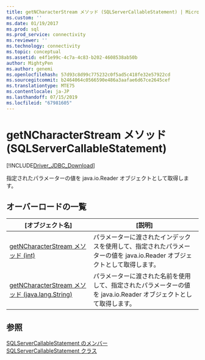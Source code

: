 ```yaml
---
title: getNCharacterStream メソッド (SQLServerCallableStatement) | Microsoft Docs
ms.custom: ''
ms.date: 01/19/2017
ms.prod: sql
ms.prod_service: connectivity
ms.reviewer: ''
ms.technology: connectivity
ms.topic: conceptual
ms.assetid: e4f1e99c-4c7a-4c83-b202-4608538ab50b
author: MightyPen
ms.author: genemi
ms.openlocfilehash: 57d93c8d99c775232c0f5ad5c418fe32e57922cd
ms.sourcegitcommit: b2464064c0566590e486a3aafae6d67ce2645cef
ms.translationtype: MTE75
ms.contentlocale: ja-JP
ms.lasthandoff: 07/15/2019
ms.locfileid: "67981605"
---
```

# <a name="getncharacterstream-method-sqlservercallablestatement"></a>getNCharacterStream メソッド (SQLServerCallableStatement)
[!INCLUDE[Driver_JDBC_Download](../../../includes/driver_jdbc_download.md)]

  指定されたパラメーターの値を java.io.Reader オブジェクトとして取得します。  
  
## <a name="overload-list"></a>オーバーロードの一覧  
  
|[オブジェクト名]|[説明]|  
|----------|-----------------|  
|[getNCharacterStream メソッド &#40;int&#41;](../../../connect/jdbc/reference/getncharacterstream-method-int.md)|パラメーターに渡されたインデックスを使用して、指定されたパラメーターの値を java.io.Reader オブジェクトとして取得します。|  
|[getNCharacterStream メソッド &#40;java.lang.String&#41;](../../../connect/jdbc/reference/getncharacterstream-method-java-lang-string.md)|パラメーターに渡された名前を使用して、指定されたパラメーターの値を java.io.Reader オブジェクトとして取得します。|  
  
## <a name="see-also"></a>参照  
 [SQLServerCallableStatement のメンバー](../../../connect/jdbc/reference/sqlservercallablestatement-members.md)   
 [SQLServerCallableStatement クラス](../../../connect/jdbc/reference/sqlservercallablestatement-class.md)  
  
  
